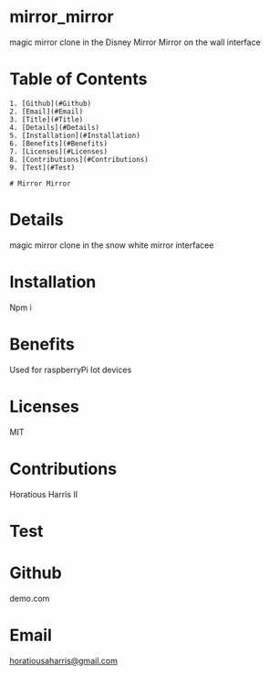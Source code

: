 # mirror_mirror
magic mirror clone in the Disney Mirror Mirror on the wall interface

# Table of Contents
    1. [Github](#Github)
    2. [Email](#Email)
    3. [Title](#Title)
    4. [Details](#Details)
    5. [Installation](#Installation)
    6. [Benefits](#Benefits)
    7. [Licenses](#Licenses)
    8. [Contributions](#Contributions)
    9. [Test](#Test)
    
    # Mirror Mirror
  # Details
  magic mirror clone in the snow white mirror interfacee
  # Installation
  Npm i
  # Benefits
  Used for raspberryPi Iot devices
  # Licenses
  MIT
  # Contributions
  Horatious Harris II
  # Test
  
  # Github
  demo.com
  # Email
  horatiousaharris@gmail.com
